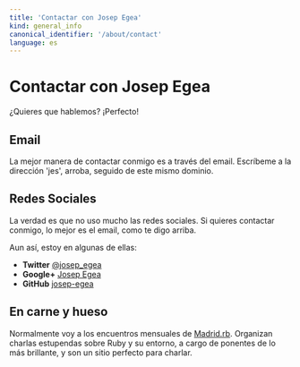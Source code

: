 ```yaml
---
title: 'Contactar con Josep Egea'
kind: general_info
canonical_identifier: '/about/contact'
language: es
---
```

# Contactar con Josep Egea

¿Quieres que hablemos? ¡Perfecto!

## Email

La mejor manera de contactar conmigo es a través del email. Escríbeme a la dirección 'jes', arroba,  seguido de este mismo dominio. 

## Redes Sociales

La verdad es que no uso mucho las redes sociales. Si quieres contactar conmigo, lo mejor es el email, como te digo arriba.

Aun así, estoy en algunas de ellas:

*	**Twitter** [@josep_egea](http://www.twitter.com/josep_egea)
*	**Google+** [Josep Egea](https://www.google.com/+JosepEgea)
*	**GitHub** [josep-egea](https://github.com/josep-egea)

## En carne y hueso

Normalmente voy a los encuentros mensuales de [Madrid.rb](http://www.madridrb.com/). Organizan charlas estupendas sobre Ruby y su entorno, a cargo de ponentes de lo más brillante, y son un sitio perfecto para charlar. 
